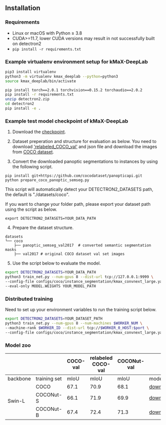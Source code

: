 ## Installation

### Requirements
- Linux or macOS with Python ≥ 3.8
- CUDA>=11.7, lower CUDA versions may result in not successfully built on detectron2
- `pip install -r requirements.txt`


### Example virtualenv environment setup for kMaX-DeepLab
```bash
pip3 install virtualenv
python3 -m virtualenv kmax_deeplab --python=python3
source kmax_deeplab/bin/activate

pip install torch==2.0.1 torchvision==0.15.2 torchaudio==2.0.2
pip install -r requirements.txt
unzip detectron2.zip
cd detectron2
pip install -e .
```

### Example test model checkpoint of kMaX-DeepLab
1. Download the [checkpoint](https://drive.google.com/file/d/1TCXCVh3dBUuF_7htUND72TWXMe4sP1UZ/view?usp=sharing).


2. Dataset preperation and structure for evaluation as below. You need to download ['relabeled_COCO_val'](https://www.kaggle.com/datasets/xueqingdeng/coconut/) and  json file and download the images from [COCO dataset](http://images.cocodataset.org/zips/val2017.zip).


3. Convert the downloaded panoptic segmentations to instances by using the following script.
```
pip install git+https://github.com/cocodataset/panopticapi.git
python prepare_coco_panoptic_semseg.py
```
This script will automatically detect your DETECTRON2_DATASETS path, the default is "./datasets/coco".

If you want to change your folder path, please export your dataset path using the script as below.
```
export DETECTRON2_DATASETS=YOUR_DATA_PATH
```

4. Prepare the dataset structure.
```
datasets
└── coco
    ├── panoptic_semseg_val2017  # converted semantic segmentation masks
    ├── val2017 # original COCO dataset val set images
```


5. Use the script below to evaluate the model.

```bash
export DETECTRON2_DATASETS=YOUR_DATA_PATH
python3 train_net.py --num-gpus 8 --dist-url tcp://127.0.0.1:9999 \
--config-file configs/coco/instance_segmentation/kmax_convnext_large.yaml \
--eval-only MODEL.WEIGHTS YOUR_MODEL_PATH
```


### Distributed training
Need to set up your environment variables to run the training script below. 
```bash
export DETECTRON2_DATASETS=YOUR_DATASET_PATH
python3 train_net.py --num-gpus 8 --num-machines $WORKER_NUM \
--machine-rank $WORKER_ID --dist-url tcp://$WORKER_0_HOST:$port \
--config-file configs/coco/instance_segmentation/kmax_convnext_large.yaml 
```

### Model zoo
<table>
<thead>
  <tr>
    <th></th>
    <th></th>
    <th>COCO-val</th>
    <th>relabeled COCO-val</th>
    <th>COCONut-val</th>
    <th></th>
  </tr>
</thead>
<tbody>
  <tr>
    <td>backbone</td>
    <td>training set</td>
    <td>mIoU</td>
    <td>mIoU</td>
    <td>mIoU</td>
    <td>model</td>
  </tr>
  <tr>
    <td rowspan="3">Swin-L</td>
    <td>COCO</td>
    <td>67.1</td>
    <td>70.9</td>
    <td>68.1</td>
    <td><a href="https://drive.google.com/file/d/1F9N8_B_nb3TkqpzCy6TMfaepXpLVpaqo/view?usp=drive_link" target="_blank" rel="noopener noreferrer">download</a></td>
  </tr>
  <tr>
    <td>COCONut-S</td>
    <td>66.1</td>
    <td>71.9</td>
    <td>69.9</td>
    <td><a href="https://drive.google.com/file/d/1G25n1fkRv2tPb5O_YbHqxHNf2ICxwV_n/view?usp=drive_link" target="_blank" rel="noopener noreferrer">download</a></td>
  </tr>
  <tr>
    <td>COCONut-B</td>
    <td>67.4</td>
    <td>72.4</td>
    <td>71.3</td>
    <td><a href="https://drive.google.com/file/d/1DhxcFOldzmx64qc_zFvdXf3lyC5bQtfX/view?usp=drive_link" target="_blank" rel="noopener noreferrer">download</a></td>
  </tr>
</tbody>
</table>
